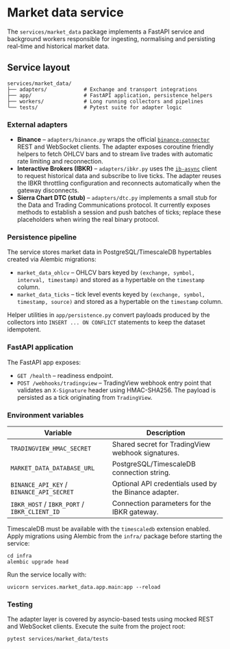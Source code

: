 # Market data service

The `services/market_data` package implements a FastAPI service and background
workers responsible for ingesting, normalising and persisting real-time and
historical market data.

## Service layout

```
services/market_data/
├── adapters/            # Exchange and transport integrations
├── app/                 # FastAPI application, persistence helpers
├── workers/             # Long running collectors and pipelines
└── tests/               # Pytest suite for adapter logic
```

### External adapters

* **Binance** – `adapters/binance.py` wraps the official
  [`binance-connector`](https://pypi.org/project/binance-connector/) REST and
  WebSocket clients. The adapter exposes coroutine friendly helpers to fetch
  OHLCV bars and to stream live trades with automatic rate limiting and
  reconnection.
* **Interactive Brokers (IBKR)** – `adapters/ibkr.py` uses the
  [`ib-async`](https://pypi.org/project/ib-async/) client to request historical
  data and subscribe to live ticks. The adapter reuses the IBKR throttling
  configuration and reconnects automatically when the gateway disconnects.
* **Sierra Chart DTC (stub)** – `adapters/dtc.py` implements a small stub for
  the Data and Trading Communications protocol. It currently exposes methods to
  establish a session and push batches of ticks; replace these placeholders when
  wiring the real binary protocol.

### Persistence pipeline

The service stores market data in PostgreSQL/TimescaleDB hypertables created via
Alembic migrations:

* `market_data_ohlcv` – OHLCV bars keyed by `(exchange, symbol, interval,
  timestamp)` and stored as a hypertable on the `timestamp` column.
* `market_data_ticks` – tick level events keyed by `(exchange, symbol,
  timestamp, source)` and stored as a hypertable on the `timestamp` column.

Helper utilities in `app/persistence.py` convert payloads produced by the
collectors into `INSERT ... ON CONFLICT` statements to keep the dataset idempotent.

### FastAPI application

The FastAPI app exposes:

* `GET /health` – readiness endpoint.
* `POST /webhooks/tradingview` – TradingView webhook entry point that validates
  an `X-Signature` header using HMAC-SHA256. The payload is persisted as a tick
  originating from `TradingView`.

### Environment variables

| Variable | Description |
| --- | --- |
| `TRADINGVIEW_HMAC_SECRET` | Shared secret for TradingView webhook signatures. |
| `MARKET_DATA_DATABASE_URL` | PostgreSQL/TimescaleDB connection string. |
| `BINANCE_API_KEY` / `BINANCE_API_SECRET` | Optional API credentials used by the Binance adapter. |
| `IBKR_HOST` / `IBKR_PORT` / `IBKR_CLIENT_ID` | Connection parameters for the IBKR gateway. |

TimescaleDB must be available with the `timescaledb` extension enabled. Apply
migrations using Alembic from the `infra/` package before starting the service:

```
cd infra
alembic upgrade head
```

Run the service locally with:

```
uvicorn services.market_data.app.main:app --reload
```

### Testing

The adapter layer is covered by asyncio-based tests using mocked REST and
WebSocket clients. Execute the suite from the project root:

```
pytest services/market_data/tests
```
